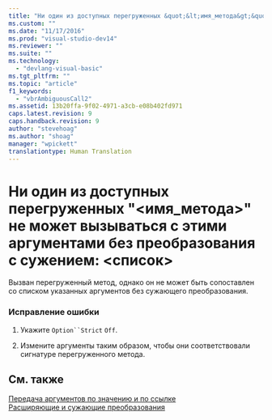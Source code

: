 ```yaml
---
title: "Ни один из доступных перегруженных &quot;&lt;имя_метода&gt;&quot; не может вызываться с этими аргументами без преобразования с сужением: &lt;список&gt; | Microsoft Docs"
ms.custom: ""
ms.date: "11/17/2016"
ms.prod: "visual-studio-dev14"
ms.reviewer: ""
ms.suite: ""
ms.technology: 
  - "devlang-visual-basic"
ms.tgt_pltfrm: ""
ms.topic: "article"
f1_keywords: 
  - "vbrAmbiguousCall2"
ms.assetid: 13b20ffa-9f02-4971-a3cb-e08b402fd971
caps.latest.revision: 9
caps.handback.revision: 9
author: "stevehoag"
ms.author: "shoag"
manager: "wpickett"
translationtype: Human Translation
---
```

# Ни один из доступных перегруженных &quot;&lt;имя_метода&gt;&quot; не может вызываться с этими аргументами без преобразования с сужением: &lt;список&gt;
Вызван перегруженный метод, однако он не может быть сопоставлен со списком указанных аргументов без сужающего преобразования.  
  
### Исправление ошибки  
  
1.  Укажите `Option``Strict` `Off`.  
  
2.  Измените аргументы таким образом, чтобы они соответствовали сигнатуре перегруженного метода.  
  
## См. также  
 [Передача аргументов по значению и по ссылке](../../visual-basic/programming-guide/language-features/procedures/passing-arguments-by-value-and-by-reference.md)   
 [Расширяющие и сужающие преобразования](../../visual-basic/programming-guide/language-features/data-types/widening-and-narrowing-conversions.md)